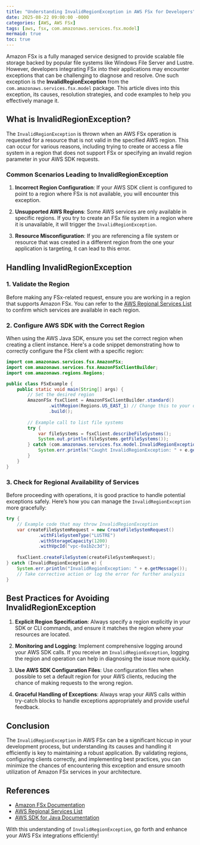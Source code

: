 ```yaml
---
title: "Understanding InvalidRegionException in AWS FSx for Developers"
date: 2025-08-22 09:00:00 -0000
categories: [AWS, AWS FSx]
tags: [aws, fsx, com.amazonaws.services.fsx.model]
mermaid: true
toc: true
---
```



Amazon FSx is a fully managed service designed to provide scalable file storage backed by popular file systems like Windows File Server and Lustre. However, developers integrating FSx into their applications may encounter exceptions that can be challenging to diagnose and resolve. One such exception is the **InvalidRegionException** from the `com.amazonaws.services.fsx.model` package. This article dives into this exception, its causes, resolution strategies, and code examples to help you effectively manage it.

## What is InvalidRegionException?

The `InvalidRegionException` is thrown when an AWS FSx operation is requested for a resource that is not valid in the specified AWS region. This can occur for various reasons, including trying to create or access a file system in a region that does not support FSx or specifying an invalid region parameter in your AWS SDK requests.

### Common Scenarios Leading to InvalidRegionException

1. **Incorrect Region Configuration**: If your AWS SDK client is configured to point to a region where FSx is not available, you will encounter this exception.
   
2. **Unsupported AWS Regions**: Some AWS services are only available in specific regions. If you try to create an FSx file system in a region where it is unavailable, it will trigger the `InvalidRegionException`.

3. **Resource Misconfiguration**: If you are referencing a file system or resource that was created in a different region from the one your application is targeting, it can lead to this error.

## Handling InvalidRegionException

### 1. Validate the Region

Before making any FSx-related request, ensure you are working in a region that supports Amazon FSx. You can refer to the [AWS Regional Services List](https://aws.amazon.com/about-aws/global-infrastructure/regional-product-services/) to confirm which services are available in each region.

### 2. Configure AWS SDK with the Correct Region

When using the AWS Java SDK, ensure you set the correct region when creating a client instance. Here's a code snippet demonstrating how to correctly configure the FSx client with a specific region:

```java
import com.amazonaws.services.fsx.AmazonFSx;
import com.amazonaws.services.fsx.AmazonFSxClientBuilder;
import com.amazonaws.regions.Regions;

public class FSxExample {
    public static void main(String[] args) {
        // Set the desired region
        AmazonFSx fsxClient = AmazonFSxClientBuilder.standard()
                .withRegion(Regions.US_EAST_1) // Change this to your desired region
                .build();
        
        // Example call to list file systems
        try {
            var fileSystems = fsxClient.describeFileSystems();
            System.out.println(fileSystems.getFileSystems());
        } catch (com.amazonaws.services.fsx.model.InvalidRegionException e) {
            System.err.println("Caught InvalidRegionException: " + e.getMessage());
        }
    }
}
```

### 3. Check for Regional Availability of Services

Before proceeding with operations, it is good practice to handle potential exceptions safely. Here’s how you can manage the `InvalidRegionException` more gracefully:

```java
try {
    // Example code that may throw InvalidRegionException
    var createFileSystemRequest = new CreateFileSystemRequest()
            .withFileSystemType("LUSTRE")
            .withStorageCapacity(1200)
            .withVpcId("vpc-0a1b2c3d");
    
    fsxClient.createFileSystem(createFileSystemRequest);
} catch (InvalidRegionException e) {
    System.err.println("InvalidRegionException: " + e.getMessage());
    // Take corrective action or log the error for further analysis
}
```

## Best Practices for Avoiding InvalidRegionException

1. **Explicit Region Specification**: Always specify a region explicitly in your SDK or CLI commands, and ensure it matches the region where your resources are located.

2. **Monitoring and Logging**: Implement comprehensive logging around your AWS SDK calls. If you receive an `InvalidRegionException`, logging the region and operation can help in diagnosing the issue more quickly.

3. **Use AWS SDK Configuration Files**: Use configuration files when possible to set a default region for your AWS clients, reducing the chance of making requests to the wrong region.

4. **Graceful Handling of Exceptions**: Always wrap your AWS calls within try-catch blocks to handle exceptions appropriately and provide useful feedback.

## Conclusion

The `InvalidRegionException` in AWS FSx can be a significant hiccup in your development process, but understanding its causes and handling it efficiently is key to maintaining a robust application. By validating regions, configuring clients correctly, and implementing best practices, you can minimize the chances of encountering this exception and ensure smooth utilization of Amazon FSx services in your architecture.

## References

- [Amazon FSx Documentation](https://docs.aws.amazon.com/fsx/index.html)
- [AWS Regional Services List](https://aws.amazon.com/about-aws/global-infrastructure/regional-product-services/)
- [AWS SDK for Java Documentation](https://docs.aws.amazon.com/sdk-for-java/latest/developer-guide/home.html) 

With this understanding of `InvalidRegionException`, go forth and enhance your AWS FSx integrations efficiently!